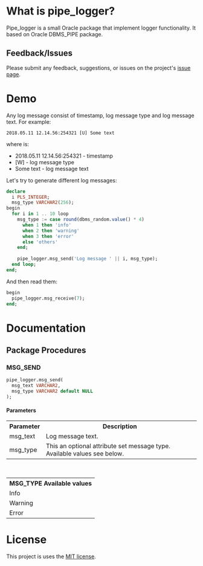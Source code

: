 # What is pipe_logger?
Pipe_logger is a small Oracle package that implement logger functionality. It based on Oracle DBMS_PIPE package.

## Feedback/Issues
Please submit any feedback, suggestions, or issues on the project's [issue page](https://github.com/maxik001/pipe_logger/issues).

# Demo
Any log message consist of timestamp, log message type and log message text.
For example:
```
2018.05.11 12.14.56:254321 [U] Some text
```
where is:
- 2018.05.11 12.14.56:254321 - timestamp
- [W] - log message type
- Some text - log message text


Let's try to generate different log messages:
```sql
declare   
  i PLS_INTEGER;  
  msg_type VARCHAR2(256);
begin  
  for i in 1 .. 10 loop    
    msg_type := case round(dbms_random.value() * 4)      
      when 1 then 'info'      
      when 2 then 'warning'      
      when 3 then 'error'      
      else 'others'    
    end;
    
    pipe_logger.msg_send('Log message ' || i, msg_type);   
  end loop;
end;
```

And then read them:
```sql
begin  
  pipe_logger.msg_receive(7);
end;
```

# Documentation

## Package Procedures

### MSG_SEND
```sql
pipe_logger.msg_send(
  msg_text VARCHAR2, 
  msg_type VARCHAR2 default NULL
);
```

#### Parameters

<table border="0">
  <tr>
    <th>Parameter</th>
    <th>Description</th>
  </tr>
  <tr>
    <td>msg_text</td>
    <td>Log message text.</td>
  </tr>
  <tr>
    <td>msg_type</td>
    <td>This an optional attribute set message type. Available values see below.</td>
  </tr>
</table>

<table border="0">
  <tr>
    <th>MSG_TYPE Available values</th>
  </tr>
  <tr><td>Info</td></tr>
  <tr><td>Warning</td></tr>
  <tr><td>Error</td></tr>
</table>




# License
This project is uses the [MIT license](LICENSE).
